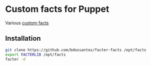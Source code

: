 # Custom facts for Puppet

Various [custom facts](http://docs.puppetlabs.com/guides/custom_facts.html)

## Installation

```bash
git clone https://github.com/bdossantos/facter-facts /opt/facts
export FACTERLIB /opt/facts
facter -d
```
